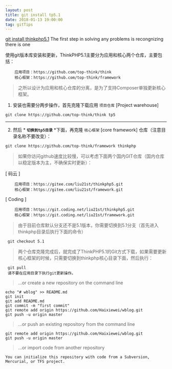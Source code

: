 ```yaml
---
layout: post
title: git install tp5.1
date: 2018-01-13 19:00:00
tag: gitTips
--- 
```


[git install thinkphp5.1](https://www.kancloud.cn/manual/thinkphp5_1/353948)
The first step in solving any problems is recongnizing there is one

使用git版本库安装和更新，ThinkPHP5.1主要分为应用和核心两个仓库，主要包括：

		应用项目：https://github.com/top-think/think
		核心框架：https://github.com/top-think/framework

> 之所以设计为应用和核心仓库的分离，是为了支持Composer单独更新核心框架。

1. 安装也需要分两步操作，首先克隆下载应用 `项目仓库` [Project warehouse]
```
git clone https://github.com/top-think/think tp5
```
--------------------------------------------------
2. 然后 * **`切换到tp5目录`**  *下面，再克隆 `核心框架` [core framework] 仓库（注意目录名称不要改变）：
```
git clone https://github.com/top-think/framework thinkphp
```

> 如果你访问github速度比较慢，可以考虑下面两个国内GIT仓库（国内仓库以稳定版本为主，不确保实时更新）：

[ 码云 ]

		应用项目：https://gitee.com/liu21st/thinkphp5.git
		核心框架：https://gitee.com/liu21st/framework.git
[ Coding ]

		应用项目：https://git.coding.net/liu21st/thinkphp5.git
		核心框架：https://git.coding.net/liu21st/framework.git
> 由于目前仓库默认分支还不是5.1版本，你需要切换到5.1分支（首先进入thinkphp目录后执行下面的命令）

	 git checkout 5.1
> 两个仓库克隆完成后，就完成了ThinkPHP5.1的Git方式下载，如果需要更新核心框架的时候，只需要切换到thinkphp核心目录下面，然后执行：

```
 git pull 
 请不要在应用目录下执行git更新操作。
```


>…or create a new repository on the command line

	echo "# wblog" >> README.md
	git init
	git add README.md
	git commit -m "first commit"
	git remote add origin https://github.com/Haixiewei/wblog.git
	git push -u origin master
	
>…or push an existing repository from the command line

	git remote add origin https://github.com/Haixiewei/wblog.git
	git push -u origin master
	
>…or import code from another repository

	You can initialize this repository with code from a Subversion, Mercurial, or TFS project.

